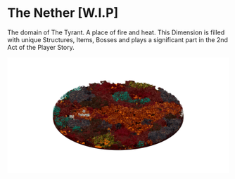 # The Nether \[W.I.P]

The domain of The Tyrant. A place of fire and heat. This Dimension is filled with unique Structures, Items, Bosses and plays a significant part in the 2nd Act of the Player Story.&#x20;

![The Nether - Domain of The Tyrant](../../.gitbook/assets/10%nether.png)
